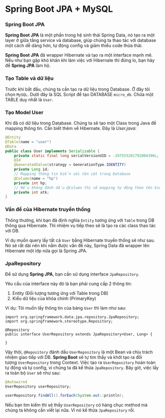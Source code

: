 # Spring Boot JPA + MySQL

### **Spring Boot JPA**

**Spring Boot JPA** là một phần trong hệ sinh thái Spring Data, nó tạo ra một layer ở giữa tầng service và database, giúp chúng ta thao tác với database một cách dễ dàng hơn, tự động config và giảm thiểu code thừa thãi.

**Spring Boot JPA** đã wrapper Hibernate và tạo ra một interface mạnh mẽ. Nếu như bạn gặp khó khăn khi làm việc với Hibernate thì đừng lo, bạn hãy để **Spring JPA** làm hộ.

### **Tạo Table và dữ liệu**

Trước khi bắt đầu, chúng ta cần tạo ra dữ liệu trong Database. Ở đây tôi chọn `MySQL`. Dưới đây là SQL Script để tạo DATABASE `micro_db`. Chứa một TABLE duy nhất là `User`.

### **Tạo Model User**

Khi đã có dữ liệu trong Database. Chúng ta sẽ tạo một Class trong Java để mapping thông tin. Cần biết thêm về Hibernate. Đây là _User.java_:

```java
@Entity
@Table(name = "user")
@Data
public class User implements Serializable {
    private static final long serialVersionUID = -297553281792804396L;
    @Id
    @GeneratedValue(strategy = GenerationType.IDENTITY)
    private Long id;
    // Mapping thông tin biến với tên cột trong Database
    @Column(name = "hp")
    private int hp;
    // Nếu không đánh dấu @Column thì sẽ mapping tự động theo tên biến
    private int atk;
}
```

### **Vấn đề của Hibernate truyền thống**

Thông thường, khi bạn đã định nghĩa `Entity` tương ứng với `Table` trong DB thông qua Hibernate. Thì nhiệm vụ tiếp theo sẽ là tạo ra các class thao tác với DB.

Ví dụ muốn query lấy tất cả `User` bằng Hibernate truyền thống sẽ như sau. Nó sẽ rất dài nên khi nắm được vấn đề này, Spring Data đã wrapper lên Hibernate một lớp nữa gọi là Spring JPA.

### **JpaRepository**

Để sử dụng **Spring JPA**, bạn cần sử dụng interface `JpaRepository`.

Yêu cầu của interface này đó là bạn phải cung cấp 2 thông tin:

1. Entity (Đối tượng tương ứng với Table trong DB)
2. Kiểu dữ liệu của khóa chính (PrimaryKey)

Ví dụ: Tôi muốn lấy thông tin của bảng `User` thì làm như sau:

```
import org.springframework.data.jpa.repository.JpaRepository;
import org.springframework.stereotype.Repository;

@Repository
public interface UserRepository extends JpaRepository<User, Long> {

}
```

Vậy thôi, `@Repository` đánh dấu `UserRepository` là một Bean và chịu trách nhiệm giao tiếp với DB. **Spring Boot** sẽ tự tìm thấy và khởi tạo ra đối tượng `UserRepository` trong Context. Việc tạo ra `UserRepository` hoàn toàn tự động và tự config, vì chúng ta đã kế thừa `JpaRepository`. Bây giờ, việc lấy ra toàn bộ `User` sẽ như sau:

```java
@Autowired
UserRepository userRepository;

userRepository.findAll().forEach(System.out::println);
```

Nếu bạn tìm kiếm thì sẽ thấy `UserRepository` có hàng chục method mà chúng ta không cần viết lại nữa. Vì nó kế thừa `JpaRepository` rồi.
